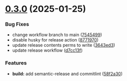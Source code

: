 # [0.3.0](https://github.com/doprz/browser-extension-toolkit/compare/v0.2.1...v0.3.0) (2025-01-25)


### Bug Fixes

* change workflow branch to main ([7545499](https://github.com/doprz/browser-extension-toolkit/commit/7545499e8f400da4a0fff15f3680ae5632a12f2c))
* disable husky for release action ([8771970](https://github.com/doprz/browser-extension-toolkit/commit/8771970a23bbb5515e24db0fc327bdbf7e87cd12))
* update release contents perms to write ([3643ed3](https://github.com/doprz/browser-extension-toolkit/commit/3643ed38b8476fd9a97b433f8a41022d72e8c40a))
* update release workflow ([d7cc13f](https://github.com/doprz/browser-extension-toolkit/commit/d7cc13f915842742a4ddd91fa955d8b4680c21b6))


### Features

* **build:** add semantic-release and commitlint ([58f2a30](https://github.com/doprz/browser-extension-toolkit/commit/58f2a308186fb886c4137a0e7a6e86fd0dcf4fd0))
